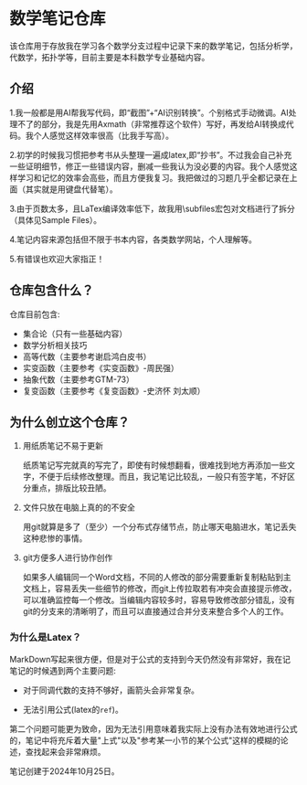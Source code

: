 # 数学笔记仓库

该仓库用于存放我在学习各个数学分支过程中记录下来的数学笔记，包括分析学，代数学，拓扑学等，目前主要是本科数学专业基础内容。

## 介绍

1.我一般都是用AI帮我写代码，即“截图”+“AI识别转换”。个别格式手动微调。AI处理不了的部分，我是先用Axmath（非常推荐这个软件）写好，再发给AI转换成代码。我个人感觉这样效率很高（比我手写高）。

2.初学的时候我习惯把参考书从头整理一遍成latex,即“抄书”。不过我会自己补充一些证明细节，修正一些错误内容，删减一些我认为没必要的内容。我个人感觉这样学习和记忆的效率会高些，而且方便我复习。我把做过的习题几乎全都记录在上面（其实就是用键盘代替笔）。

3.由于页数太多，且LaTex编译效率低下，故我用\subfiles宏包对文档进行了拆分（具体见Sample Files）。

4.笔记内容来源包括但不限于书本内容，各类数学网站，个人理解等。

5.有错误也欢迎大家指正！

## 仓库包含什么？

仓库目前包含:

+ 集合论（只有一些基础内容）
+ 数学分析相关技巧
+ 高等代数（主要参考谢启鸿白皮书）
+ 实变函数（主要参考《实变函数》-周民强）
+ 抽象代数（主要参考GTM-73）
+ 复变函数（主要参考《复变函数》-史济怀 刘太顺）

## 为什么创立这个仓库？

1. 用纸质笔记不易于更新

   纸质笔记写完就真的写完了，即使有时候想翻看，很难找到地方再添加一些文字，不便于后续修改整理。而且，我记笔记比较乱，一般只有签字笔，不好区分重点，排版比较丑陋。

2. 文件只放在电脑上真的的不安全

   用git就算是多了（至少）一个分布式存储节点，防止哪天电脑进水，笔记丢失这种悲惨的事情。

3. git方便多人进行协作创作
  
   如果多人编辑同一个Word文档，不同的人修改的部分需要重新复制粘贴到主文档上，容易丢失一些细节的修改，而git上传拉取若有冲突会直接提示修改，可以准确监控每一个修改。当编辑内容较多时，容易导致修改部分错乱，没有git的分支来的清晰明了，而且可以直接通过合并分支来整合多个人的工作。


### 为什么是Latex？

MarkDown写起来很方便，但是对于公式的支持到今天仍然没有非常好，我在记笔记的时候遇到两个主要问题:

+ 对于同调代数的支持不够好，画箭头会非常复杂。

+ 无法引用公式(latex的`ref`)。

第二个问题可能更为致命，因为无法引用意味着我实际上没有办法有效地进行公式的，笔记中将充斥着大量"上式"以及"参考某一小节的某个公式"这样的模糊的论述，查找起来会非常麻烦。

笔记创建于2024年10月25日。